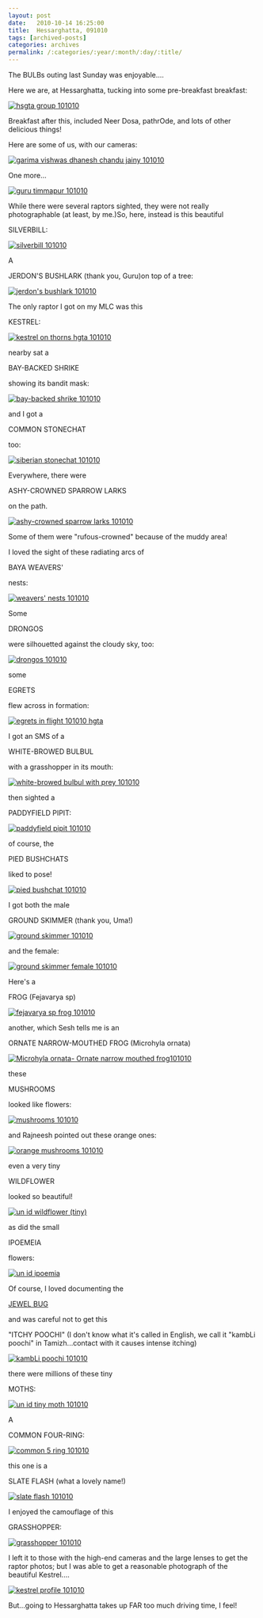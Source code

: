 ```yaml
---
layout: post
date:	2010-10-14 16:25:00
title:  Hessarghatta, 091010
tags: [archived-posts]
categories: archives
permalink: /:categories/:year/:month/:day/:title/
---
```

The BULBs outing last Sunday was enjoyable....

Here we are, at Hessarghatta, tucking into some pre-breakfast breakfast:

<a href="http://s835.photobucket.com/albums/zz275/dffrntpx/?action=view&current=IMG_4220-1.jpg" target="_blank"><img src="http://i835.photobucket.com/albums/zz275/dffrntpx/IMG_4220-1.jpg" border="0" alt="hsgta group 101010"></a>

<lj-cut text="more photographs....">



Breakfast after this, included Neer Dosa, pathrOde, and lots of other delicious things!

Here are some of us, with our cameras:

<a href="http://s835.photobucket.com/albums/zz275/dffrntpx/?action=view&current=IMG_4099-1.jpg" target="_blank"><img src="http://i835.photobucket.com/albums/zz275/dffrntpx/IMG_4099-1.jpg" border="0" alt="garima vishwas dhanesh chandu jainy 101010"></a>


One more...

<a href="http://s835.photobucket.com/albums/zz275/dffrntpx/?action=view&current=IMG_4092-1.jpg" target="_blank"><img src="http://i835.photobucket.com/albums/zz275/dffrntpx/IMG_4092-1.jpg" border="0" alt="guru timmapur 101010"></a>

While there were several raptors sighted, they were not really photographable (at least, by me.)So, here, instead is this beautiful

SILVERBILL:


<a href="http://s835.photobucket.com/albums/zz275/dffrntpx/?action=view&current=IMG_4084-1.jpg" target="_blank"><img src="http://i835.photobucket.com/albums/zz275/dffrntpx/IMG_4084-1.jpg" border="0" alt="silverbill 101010"></a>

A 

JERDON'S BUSHLARK (thank you, Guru)on top of a tree:


<a href="http://s835.photobucket.com/albums/zz275/dffrntpx/?action=view&current=IMG_4072-1.jpg" target="_blank"><img src="http://i835.photobucket.com/albums/zz275/dffrntpx/IMG_4072-1.jpg" border="0" alt="jerdon's bushlark 101010"></a>

The only raptor I got on my MLC was this 

KESTREL:


<a href="http://s835.photobucket.com/albums/zz275/dffrntpx/?action=view&current=IMG_4147-1.jpg" target="_blank"><img src="http://i835.photobucket.com/albums/zz275/dffrntpx/IMG_4147-1.jpg" border="0" alt="kestrel on thorns hgta 101010"></a>


nearby sat a

BAY-BACKED SHRIKE

showing its bandit mask:


<a href="http://s835.photobucket.com/albums/zz275/dffrntpx/?action=view&current=IMG_4153-1.jpg" target="_blank"><img src="http://i835.photobucket.com/albums/zz275/dffrntpx/IMG_4153-1.jpg" border="0" alt="bay-backed shrike 101010"></a>

and I got a 

COMMON STONECHAT

too:


<a href="http://s835.photobucket.com/albums/zz275/dffrntpx/?action=view&current=IMG_4190-1.jpg" target="_blank"><img src="http://i835.photobucket.com/albums/zz275/dffrntpx/IMG_4190-1.jpg" border="0" alt="siberian stonechat 101010"></a>


Everywhere, there were

ASHY-CROWNED SPARROW LARKS 

on the path.

<a href="http://s835.photobucket.com/albums/zz275/dffrntpx/?action=view&current=IMG_3983-1.jpg" target="_blank"><img src="http://i835.photobucket.com/albums/zz275/dffrntpx/IMG_3983-1.jpg" border="0" alt="ashy-crowned sparrow larks 101010"></a>

Some of them were "rufous-crowned" because of the muddy area!


I loved the sight of these  radiating arcs of

BAYA WEAVERS'

nests:

<a href="http://s835.photobucket.com/albums/zz275/dffrntpx/?action=view&current=IMG_4006-1.jpg" target="_blank"><img src="http://i835.photobucket.com/albums/zz275/dffrntpx/IMG_4006-1.jpg" border="0" alt="weavers' nests 101010"></a>

Some 

DRONGOS

were silhouetted against the cloudy sky, too:


<a href="http://s835.photobucket.com/albums/zz275/dffrntpx/?action=view&current=IMG_4010-1.jpg" target="_blank"><img src="http://i835.photobucket.com/albums/zz275/dffrntpx/IMG_4010-1.jpg" border="0" alt="drongos 101010"></a>

some

EGRETS

flew across in formation:

<a href="http://s835.photobucket.com/albums/zz275/dffrntpx/?action=view&current=IMG_4038-1.jpg" target="_blank"><img src="http://i835.photobucket.com/albums/zz275/dffrntpx/IMG_4038-1.jpg" border="0" alt="egrets in flight 101010 hgta"></a>

I got an SMS of a

WHITE-BROWED BULBUL

with a grasshopper in its mouth:

<a href="http://s835.photobucket.com/albums/zz275/dffrntpx/?action=view&current=IMG_4000-1.jpg" target="_blank"><img src="http://i835.photobucket.com/albums/zz275/dffrntpx/IMG_4000-1.jpg" border="0" alt="white-browed bulbul with prey 101010"></a>

then sighted a 

PADDYFIELD PIPIT:

<a href="http://s835.photobucket.com/albums/zz275/dffrntpx/?action=view&current=IMG_4197-1.jpg" target="_blank"><img src="http://i835.photobucket.com/albums/zz275/dffrntpx/IMG_4197-1.jpg" border="0" alt="paddyfield pipit 101010"></a>

of course, the 

PIED BUSHCHATS

liked to pose!


<a href="http://s835.photobucket.com/albums/zz275/dffrntpx/?action=view&current=IMG_4203-1.jpg" target="_blank"><img src="http://i835.photobucket.com/albums/zz275/dffrntpx/IMG_4203-1.jpg" border="0" alt="pied bushchat 101010"></a>

I got both the male

GROUND SKIMMER (thank you, Uma!)

<a href="http://s835.photobucket.com/albums/zz275/dffrntpx/?action=view&current=IMG_4177-2.jpg" target="_blank"><img src="http://i835.photobucket.com/albums/zz275/dffrntpx/IMG_4177-2.jpg" border="0" alt="ground skimmer 101010"></a>


and the female:


<a href="http://s835.photobucket.com/albums/zz275/dffrntpx/?action=view&current=IMG_4181-1.jpg" target="_blank"><img src="http://i835.photobucket.com/albums/zz275/dffrntpx/IMG_4181-1.jpg" border="0" alt="ground skimmer female 101010"></a>

Here's a 

FROG (Fejavarya sp)

<a href="http://s835.photobucket.com/albums/zz275/dffrntpx/?action=view&current=IMG_4178-1.jpg" target="_blank"><img src="http://i835.photobucket.com/albums/zz275/dffrntpx/IMG_4178-1.jpg" border="0" alt="fejavarya sp frog 101010"></a>

another, which Sesh tells me is an 

ORNATE NARROW-MOUTHED FROG (Microhyla ornata)


<a href="http://s835.photobucket.com/albums/zz275/dffrntpx/?action=view&current=IMG_4180-1.jpg" target="_blank"><img src="http://i835.photobucket.com/albums/zz275/dffrntpx/IMG_4180-1.jpg" border="0" alt="Microhyla ornata- Ornate narrow mouthed frog101010"></a>

these 

MUSHROOMS

looked like flowers:

<a href="http://s835.photobucket.com/albums/zz275/dffrntpx/?action=view&current=IMG_4192-1.jpg" target="_blank"><img src="http://i835.photobucket.com/albums/zz275/dffrntpx/IMG_4192-1.jpg" border="0" alt="mushrooms 101010"></a>

and Rajneesh pointed out these orange ones:


<a href="http://s835.photobucket.com/albums/zz275/dffrntpx/?action=view&current=IMG_4175-1.jpg" target="_blank"><img src="http://i835.photobucket.com/albums/zz275/dffrntpx/IMG_4175-1.jpg" border="0" alt="orange mushrooms 101010"></a>

even a very tiny 

WILDFLOWER

looked so beautiful!

<a href="http://s835.photobucket.com/albums/zz275/dffrntpx/?action=view&current=IMG_4149-1.jpg" target="_blank"><img src="http://i835.photobucket.com/albums/zz275/dffrntpx/IMG_4149-1.jpg" border="0" alt="un id wildflower (tiny)"></a>

as did the small

IPOEMEIA

flowers:


<a href="http://s835.photobucket.com/albums/zz275/dffrntpx/?action=view&current=IMG_4069-1.jpg" target="_blank"><img src="http://i835.photobucket.com/albums/zz275/dffrntpx/IMG_4069-1.jpg" border="0" alt="un id ipoemia"></a>

Of course, I loved documenting the 


<a href="http://deponti.livejournal.com/723491.html"> JEWEL BUG </a>

and was careful not to get this

"ITCHY POOCHI" (I don't know what it's called in English, we call it "kambLi poochi" in Tamizh...contact with it causes intense itching)

<a href="http://s835.photobucket.com/albums/zz275/dffrntpx/?action=view&current=IMG_4087-1.jpg" target="_blank"><img src="http://i835.photobucket.com/albums/zz275/dffrntpx/IMG_4087-1.jpg" border="0" alt="kambLi poochi 101010"></a>

there were millions of these tiny

MOTHS:


<a href="http://s835.photobucket.com/albums/zz275/dffrntpx/?action=view&current=IMG_4151-1.jpg" target="_blank"><img src="http://i835.photobucket.com/albums/zz275/dffrntpx/IMG_4151-1.jpg" border="0" alt="un id tiny moth 101010"></a>

A

COMMON FOUR-RING:


<a href="http://s835.photobucket.com/albums/zz275/dffrntpx/?action=view&current=IMG_4033-1.jpg" target="_blank"><img src="http://i835.photobucket.com/albums/zz275/dffrntpx/IMG_4033-1.jpg" border="0" alt="common 5 ring 101010"></a>


this one is a 

SLATE FLASH (what a lovely name!)


<a href="http://s835.photobucket.com/albums/zz275/dffrntpx/?action=view&current=IMG_4052-1.jpg" target="_blank"><img src="http://i835.photobucket.com/albums/zz275/dffrntpx/IMG_4052-1.jpg" border="0" alt="slate flash  101010"></a>

I enjoyed the camouflage of this 

GRASSHOPPER:


<a href="http://s835.photobucket.com/albums/zz275/dffrntpx/?action=view&current=IMG_4044-1.jpg" target="_blank"><img src="http://i835.photobucket.com/albums/zz275/dffrntpx/IMG_4044-1.jpg" border="0" alt="grasshopper 101010"></a>


</lj-cut>

I left it to those with the high-end cameras and the large lenses to get the raptor photos; but I was able to get a reasonable photograph of the beautiful Kestrel....


<a href="http://s835.photobucket.com/albums/zz275/dffrntpx/?action=view&current=IMG_4139-1.jpg" target="_blank"><img src="http://i835.photobucket.com/albums/zz275/dffrntpx/IMG_4139-1.jpg" border="0" alt="kestrel profile 101010"></a>


But...going to Hessarghatta takes up FAR too much driving time, I feel!
